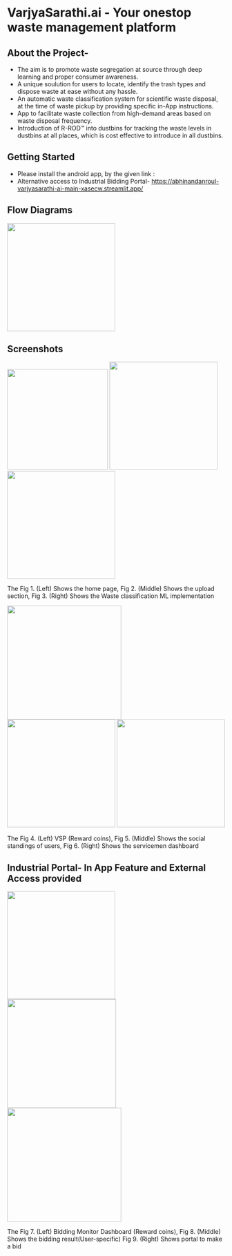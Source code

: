 # VarjyaSarathi.ai - Your onestop waste management platform

## About the Project-
- The aim is to promote waste segregation at source through deep learning and proper consumer awareness. 
- A unique soulution for users to locate, identify the trash types and dispose waste at ease without any hassle. 
- An automatic waste classification system for scientific waste disposal, at the time of waste pickup by providing specific in-App instructions.  <br>
- App to facilitate waste collection from high-demand areas based on waste disposal frequency.
- Introduction of R-ROD™ into dustbins for tracking the waste levels in dustbins at all places, which is cost effective to introduce in all dustbins.

## Getting Started
- Please install the android app, by the given link :
- Alternative access to Industrial Bidding Portal- https://abhinandanroul-varjyasarathi-ai-main-xasecw.streamlit.app/

## Flow Diagrams
<img src="https://imgur.com/a/x3G9aFI" width="250">

## Screenshots
  <p float="left">
  <img src="https://github.com/AbhinandanRoul/VarjyaSarathi.ai/blob/main/Screenshots/Home.jpg" width="233" />
  <img src="https://github.com/AbhinandanRoul/VarjyaSarathi.ai/blob/main/Screenshots/Dustbin_img_upload.jpg" width="250" /> 
  <img src="https://github.com/AbhinandanRoul/VarjyaSarathi.ai/blob/main/Screenshots/Waste_classify.jpg" width="250" />
  </p>
  The Fig 1. (Left) Shows the home page, Fig 2. (Middle) Shows the upload section, Fig 3. (Right) Shows the Waste classification ML implementation
  
  
  
  <p float="left">
  <img src="https://github.com/AbhinandanRoul/VarjyaSarathi.ai/blob/main/Screenshots/VSP.jpg" width="264" />
  <img src="https://github.com/AbhinandanRoul/VarjyaSarathi.ai/blob/main/Screenshots/Social.jpg" width="250" /> 
  <img src="https://github.com/AbhinandanRoul/VarjyaSarathi.ai/blob/main/Screenshots/emp_dash2.jpg" width="250" />
  </p>
   The Fig 4. (Left) VSP (Reward coins), Fig 5. (Middle) Shows the social standings of users, Fig 6. (Right) Shows the servicemen dashboard
   
   ## Industrial Portal- In App Feature and External Access provided
   <p float="left">
  <img src="https://github.com/AbhinandanRoul/VarjyaSarathi.ai/blob/main/Screenshots/bid_monitor.jpg" width="250" />
  <img src="https://github.com/AbhinandanRoul/VarjyaSarathi.ai/blob/main/Screenshots/bid_result.jpg" width="252" /> 
  <img src="https://github.com/AbhinandanRoul/VarjyaSarathi.ai/blob/main/Screenshots/bidding_portal.jpg" width="264" />
  </p>
  
  The Fig 7. (Left) Bidding Monitor Dashboard (Reward coins), Fig 8. (Middle) Shows the bidding result(User-specific) Fig 9. (Right) Shows portal to make a bid
